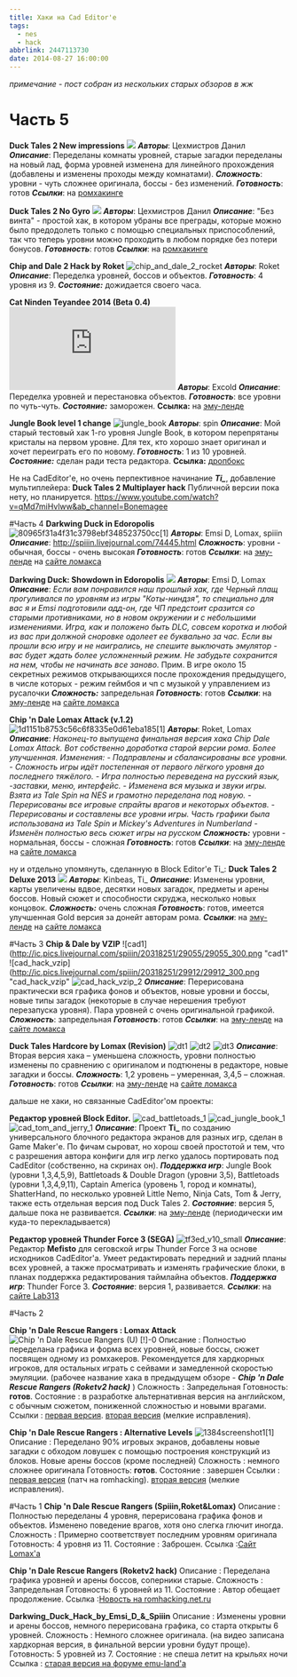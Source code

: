 ```yaml
---
title: Хаки на Cad Editor'е
tags:
  - nes
  - hack
abbrlink: 2447113730
date: 2014-08-27 16:00:00
---
```

*примечание - пост собран из нескольких старых обзоров в жж*

# Часть 5

**Duck Tales 2 New impressions**
![](http://romhacking.net.ru/_ld/2/68630407.png)
***Авторы***: Цехмистров Данил
***Описание***: Переделаны комнаты уровней, старые загадки переделаны на новый лад, форма уровней изменена для линейного прохождения (добавлены и изменены проходы между комнатами).
***Сложность***: уровни - чуть сложнее оригинала, боссы - без изменений.
***Готовность***: готов
***Ссылки***: на [ромхакинге](http://romhacking.net.ru/load/duck_tales_2_new_impressions/2-1-0-252)

**Duck Tales 2 No Gyro**
![](http://romhacking.net.ru/_ld/2/19020229.png)
***Авторы***: Цехмистров Данил
***Описание***: "Без винта" - простой хак, в котором убраны все преграды, которые можно было предодолеть только с помощью специальных приспособлений, так что теперь уровни можно проходить в любом порядке без потери бонусов.
***Готовность***: готов
***Ссылки***: на [ромхакинге](http://romhacking.net.ru/load/duck_tales_2/2-1-0-251)

**Chip and Dale 2 Hack by Roket**
![chip_and_dale_2_rocket](http://ic.pics.livejournal.com/spiiin/20318251/38528/38528_300.png "chip_and_dale_2_rocket")
***Авторы***: Roket
***Описание***: Переделка уровней, боссов и объектов.
***Готовность***: 4 уровня из 9.
***Состояние:*** дожидается своего часа.

**Cat Ninden Teyandee 2014 (Beta 0.4)**
![chip_and_dale_2_rocket](http://www.emu-land.net/forum/index.php?action=dlattach;topic=69890.0;attach=77528;image)
***Авторы***: Excold
***Описание***: Переделка уровней и перестановка объектов.
***Готовность***: все уровни по чуть-чуть.
***Состояние:*** заморожен.
**Ссылка:**  на [эму-ленде](http://www.emu-land.net/forum/index.php?action=dlattach;topic=69890.0;attach=77538)

**Jungle Book level 1 change**
![jungle_book](http://ic.pics.livejournal.com/spiiin/20318251/38672/38672_300.png "jungle_book")
***Авторы***: spin
***Описание***: Мой старый тестовый хак 1-го уровня Jungle Book, в котором перепрятаны кристалы на первом уровне. Для тех, кто хорошо знает оригинал и хочет переиграть его по новому.
***Готовность***: 1 из 10 уровней.
***Состояние:*** сделан ради теста редактора.
**Ссылка:**  [дропбокс](https://dl.dropboxusercontent.com/u/852723/hack/Jungle%20Book%2C%20The%20%28U%29%20%5B%21%5D%20%E2%80%94%20level1_change.zip)

Не на CadEditor'е, но очень перпективное начинание ***Ti\_***, добавление мультиплейера:
**Duck Tales 2 Multiplayer hack**  Публичной версии пока нету, но планируется.
https://www.youtube.com/watch?v=qMd7miHvlww&ab_channel=Bonemagee

#Часть 4
**Darkwing Duck in Edoropolis**
![80965f31a4f31c3798ebf348523750cc[1]](http://ic.pics.livejournal.com/spiiin/20318251/36176/36176_original.png "80965f31a4f31c3798ebf348523750cc[1]")
***Авторы***: Emsi D, Lomax, spiiin
***Описание***: <http://spiiin.livejournal.com/74445.html>
***Сложность***: уровни - обычная, боссы - очень высокая
***Готовность***: готов
***Ссылки***:
на [эму-ленде](http://www.emu-land.net/forum/index.php/topic,68403.0.html)
на [сайте ломакса](http://lomaxdomain.jimdo.com/app/download/6237601181/526bca80%2F68ca62752f6422e1e08b3a4d36ec1fb3c28f6610%2FChip+And+Dale+Hack+By+VZIP.zip?t=1382779797)

**Darkwing Duck: Showdown in Edoropolis**
![](http://saveimg.ru/pictures/09-01-14/fb528439c2b02bbcf5993f7a17d977a8.png)
***Авторы***: Emsi D, Lomax
***Описание***: *Если вам понравился наш прошлый хак, где Черный плащ прогуливался по уровням из игры "Коты-ниндзя", то специально для вас я и Emsi подготовили адд-он, где ЧП предстоит сразится со старыми противниками, но в новом окружении и с небольшими изменениями. Игра, как и положено быть DLC, совсем коротка и любой из вас при должной сноровке одолеет ее буквально за час. Если вы прошли всю игру и не наигрались, не спешите выключать эмулятор - вас будет ждать более усложненный режим. Не забудьте сохранится на нем, чтобы не начинать все заново.* Прим. В игре около 15 секретных режимов открывающихся после прохождения предыдущего, в числе которых - режим геймбоя и чп с музыкой у управлением из русалочки
***Сложность:*** запредельная
***Готовность***: готов
***Ссылки***:
на [эму-ленде](http://www.emu-land.net/forum/index.php/topic,68556.0.html)
на [сайте ломакса](http://lomaxdomain.jimdo.com/app/download/6255847681/5328165f%2Fd429546cb22cfe9f296374126a0f1cfb851264d2%2FDW+-+Showdown+In+Edoropolis+%28J%29+%5B%21%5D.zip?t=1394912137)

**Chip 'n Dale Lomax Attack (v.1.2)**
![1d1151b8753c56c6f8335e0d61eba185[1]](http://ic.pics.livejournal.com/spiiin/20318251/36432/36432_original.png "1d1151b8753c56c6f8335e0d61eba185[1]")
***Авторы***: Roket, Lomax
***Описание***: *Наконец-то выпущена финальная версия хака Chip Dale Lomax Attack. Вот собственно доработка старой версии рома. Более улучшенная. Изменения: - Подправлены и сбалансированы все уровни. - Сложность игры идёт постепенная от первого лёгкого уровня до последнего тяжёлого. - Игра полностью переведена на русский язык, -заставки, меню, интерфейс. - Изменена вся музыка и звуки игры. Взята из Tale Spin на NES и грамотно переделана под новую. - Перерисованы все игровые спрайты врагов и некоторых объектов. - Перерисованы и составлены все уровни игры. Часть графики была использована из Tale Spin и Mickey's Adventures in Numberland - Изменён полностью весь сюжет игры на русском*
***Сложность:*** уровни - нормальная, боссы - сложная
***Готовность***: готов
***Ссылки***:
на [эму-ленде](http://www.emu-land.net/forum/index.php/topic,69100.0.html)
на [сайте ломакса](http://lomaxdomain.jimdo.com/app/download/6274149081/53281974%2F0614e967e9e75fbfad725621f79cd96f4f0a4a37%2FChip+%27n+Dale+Lomax+Attacks+v.1.2.rar?t=1394430053)

ну и отдельно упомянуть, сделанную в Block Editor'e Ti\_: **Duck Tales 2 Deluxe 2013**
![](http://technos-battles.ucoz.ru/Duck_Tales_2/Duck_Tales_2_Deluxe_2013.png)
***Авторы***: Kinbeas, Ti\_
***Описание***: Изменены уровни, карты увеличены вдвое, десятки новых загадок, предметы и арены боссов. Новый сюжет и способности скруджа, несколько новых концовок. ***Сложность:*** очень сложная ***Готовность***: готов, имеется улучшенная Gold версия за донейт авторам рома.
***Ссылки***:
на [эму-ленде](http://www.emu-land.net/forum/index.php/topic,68234.0.html)
на [сайте ломакса](http://lomaxdomain.jimdo.com/app/download/6274149081/53281974%2F0614e967e9e75fbfad725621f79cd96f4f0a4a37%2FChip+%27n+Dale+Lomax+Attacks+v.1.2.rar?t=1394430053)

#Часть 3
**Chip & Dale by VZIP** ![cad1](http://ic.pics.livejournal.com/spiiin/20318251/29055/29055_300.png "cad1"
![cad_hack_vzip](http://ic.pics.livejournal.com/spiiin/20318251/29912/29912_300.png "cad_hack_vzip"
![cad_hack_vzip_2](http://ic.pics.livejournal.com/spiiin/20318251/29989/29989_300.png "cad_hack_vzip_2")
***Описание***: Перерисована практически вся графика фонов и объектов, новые уровни и боссы, новые типы загадок (некоторые в случае нерешения требуют перезапуска уровня). Пара уровней с очень оригинальной графикой. ***Сложность***: запредельная
***Готовность***: готов
***Ссылки***:
на [эму-ленде](http://www.emu-land.net/forum/index.php?action=dlattach;topic=60286.0;attach=71489)
на [сайте ломакса](http://lomaxdomain.jimdo.com/app/download/6237601181/526bca80%2F68ca62752f6422e1e08b3a4d36ec1fb3c28f6610%2FChip+And+Dale+Hack+By+VZIP.zip?t=1382779797)

**Duck Tales Hardcore by Lomax (Revision)**
![dt1](http://ic.pics.livejournal.com/spiiin/20318251/30307/30307_300.jpg "dt1")
![dt2](http://ic.pics.livejournal.com/spiiin/20318251/30638/30638_300.jpg "dt2")
![dt3](http://ic.pics.livejournal.com/spiiin/20318251/30952/30952_300.jpg "dt3")
***Описание***: Вторая версия хака – уменьшена сложность, уровни полностью изменены по сравнению с оригиналом и подтюнены в редакторе, новые загадки и боссы.
***Сложность***: 1,2 уровень – умеренная, 3,4,5 – сложная.
***Готовность***: готов
***Ссылки***:
на [эму-ленде](http://www.emu-land.net/forum/index.php?action=dlattach;topic=56894.0;attach=71681) 
на [сайте ломакса](http://lomaxdomain.jimdo.com/app/download/6237601781/526bca80%2F9ee0ab5429cdc9a2be1e76dc882327f20f63fc8f%2FDuck+Tales_revision-by+lomax.zip?t=1382780516)

дальше не хаки, но связанные CadEditor'ом проекты:

**Редактор уровней Block Editor.**
![cad_battletoads_1](http://ic.pics.livejournal.com/spiiin/20318251/31196/31196_300.png "cad_battletoads_1")
![cad_jungle_book_1](http://ic.pics.livejournal.com/spiiin/20318251/31244/31244_300.png "cad_jungle_book_1")
![cad_tom_and_jerry_1](http://ic.pics.livejournal.com/spiiin/20318251/31568/31568_300.png "cad_tom_and_jerry_1")
***Описание***: Проект **Ti\_** по созданию универсального блочного редактора экранов для разных игр, сделан в Game Maker'е. По фичам сыроват, но хорош своей простотой и тем, что с разрешения автора конфиги для игр легко удалось портировать под CadEditor (собственно, на скринах он).
***Поддержка игр***: Jungle Book (уровни 1,3,4,5,9),
Battletoads & Double Dragon (уровни 3,5),
Battletoads (уровни 1,3,4,9,11),
Captain America (уровень 1, город и комнаты),
ShatterHand, по несколько уровней Little Nemo, Ninja Cats, Tom & Jerry,
также есть отдельная версия под Duck Tales 2.
***Состояние***: версия 5, дальше пока не развивается.
***Ссылки***: на [эму-ленде](http://www.emu-land.net/forum/index.php?action=dlattach;topic=56894.0;attach=71116) (периодически им куда-то перекладывается)

**Редактор уровней Thunder Force 3 (SEGA)**
![tf3ed_v10_small](http://ic.pics.livejournal.com/spiiin/20318251/31868/31868_600.png "tf3ed_v10_small")
***Описание***: Редактор **Mefisto** для сеговской игры Thunder Force 3 на основе исходников CadEditor'а. Умеет редактировать передний и задний планы всех уровней, а также просматривать и изменять графические блоки, в планах поддержка редактирования таймлайна объектов.
***Поддержка игр***: Thunder Force 3.
***Состояние***: версия 1, развивается.
***Ссылки***: на [сайте Lab313](http://forum.lab313.ru/index.php?threads/thunder-force-3-editor.138/)

#Часть 2

**Chip 'n Dale Rescue Rangers : Lomax Attack**
![Chip 'n Dale Rescue Rangers (U) [!]-0](http://ic.pics.livejournal.com/spiiin/20318251/27757/27757_600.png "Chip 'n Dale Rescue Rangers (U) [!]-0")
Описание : Полностью переделана графика и форма всех уровней, новые боссы, сюжет посвящен одному из ромхакеров. Рекомендуется для хардкорных игроков, для остальных играть с сейвами и замедленной скоростью эмуляции. (рабочее название хака в предыдущем обзоре - ***Chip 'n Dale Rescue Rangers (Roketv2 hack)*** )
Сложность : Запредельная
Готовность: **готов**.
Состояние : в разработке альтернативная версия на английском, с обычным сюжетом, пониженной сложностью и новыми врагами.
Ссылки :
[первая версия](https://dl.dropboxusercontent.com/u/852723/hack/cad_lomax_attack/Chip%20%27n%20Dale%20Lomax%20Attack%20%28U%29%20V1%20%5B%21%5D.zip).
[вторая версия](https://dl.dropboxusercontent.com/u/852723/hack/cad_lomax_attack/Chip%20%27n%20Dale%20Lomax%20Attack%20%28U%29%20V2%20%5B%21%5D.zip) (мелкие исправления).

**Chip 'n Dale Rescue Rangers : Alternative Levels**
![1384screenshot1[1]](http://ic.pics.livejournal.com/spiiin/20318251/27435/27435_600.jpg "1384screenshot1[1]")
Описание : Переделано 90% игровых экранов, добавлены новые загадки с обходом ловушек с помощью построения конструкций из блоков. Новые арены боссов (кроме последней)
Сложность : немного сложнее оригинала
Готовность: **готов**.
Состояние : завершен
Ссылки :
[первая версия](http://www.romhacking.net/hacks/1384/) (патч на romhacking).
[вторая версия](https://dl.dropboxusercontent.com/u/852723/hack/cad_alternative/Chip%20%27n%20Dale%20Alternative%20v2.zip) (мелкие исправления).

#Часть 1
**Chip 'n Dale Rescue Rangers (Spiiin,Roket&Lomax)**
Описание : Полностью переделаны 4 уровня, перерисована графика фонов и объектов. Изменено поведение врагов, хотя оно слегка глючит иногда.
Сложность : Примерно соответствует последним уровням оригинала
Готовность: 4 уровня из 11.
Состояние : Заброшен.
Ссылка :[Сайт Lomax'а](http://lomaxdomain.jimdo.com/app/download/6088063181/5197896e%2Fd312e032db2841903fa325f9fa94a7127e2f0db1%2FChip+%27n+Dale+Rescue+Rangers+%28U%29+%5B%21%5D.zip?t=1344959250)

**Chip 'n Dale Rescue Rangers (Roketv2 hack)**
Описание : Переделана графика уровней и арены боссов, соперники старые.
Сложность : Запредельная Готовность: 6 уровней из 11.
Состояние : Автор обещает продолжение.
Ссылка :[Новость на romhacking.net.ru](http://romhacking.net.ru/news/mod_khak_chip_n_dale_rescue_rangers_nes/2013-03-21-2137) 

**Darkwing_Duck_Hack_by_Emsi_D_&_Spiiin**
Описание : Изменены уровни и арены боссов, немного перерисована графика, со старта открыты 6 уровней.
Сложность : Немного сложнее оригинала.
(на видео записана хардкорная версия, в финальной версии уровни будут проще).
Готовность: 5 уровней из 7.
Состояние : не спеша летит на крыльях ночи
Ссылка : [старая версия на форуме emu-land'а](http://www.emu-land.net/forum/index.php?action=dlattach;topic=60286.0;attach=67507">) 